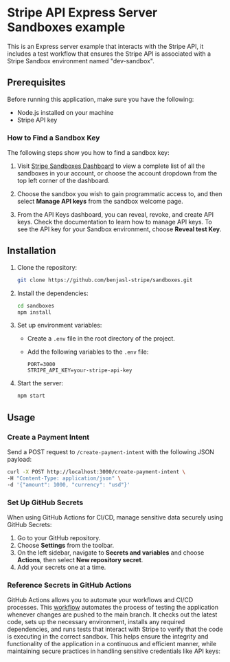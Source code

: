 # Stripe API Express Server Sandboxes example


This is an Express server example that interacts with the Stripe API, it includes a test workflow that ensures the Stripe API is associated with a Stripe Sandbox environment named "dev-sandbox".

## Prerequisites

Before running this application, make sure you have the following:

- Node.js installed on your machine
- Stripe API key


### How to Find a Sandbox Key

The following steps show you how to find a sandbox key:

1. Visit [Stripe Sandboxes Dashboard](https://dashboard.stripe.com/sandboxes) to view a complete list of all the sandboxes in your account, or choose the account dropdown from the top left corner of the dashboard.

2. Choose the sandbox you wish to gain programmatic access to, and then select **Manage API keys** from the sandbox welcome page.

3. From the API Keys dashboard, you can reveal, revoke, and create API keys. Check the documentation to learn how to manage API keys. To see the API key for your Sandbox environment, choose **Reveal test Key**.


## Installation

1. Clone the repository:

   ```bash
   git clone https://github.com/benjasl-stripe/sandboxes.git
   ```

2. Install the dependencies:

   ```bash
   cd sandboxes
   npm install
   ```

3. Set up environment variables:

   - Create a `.env` file in the root directory of the project.
   - Add the following variables to the `.env` file:

     ```plaintext
     PORT=3000
     STRIPE_API_KEY=your-stripe-api-key
     ```

4. Start the server:

   ```bash
   npm start
   ```

## Usage

### Create a Payment Intent

Send a POST request to `/create-payment-intent` with the following JSON payload:
```bash
curl -X POST http://localhost:3000/create-payment-intent \
-H "Content-Type: application/json" \
-d '{"amount": 1000, "currency": "usd"}'
```


### Set Up GitHub Secrets

When using GitHub Actions for CI/CD, manage sensitive data securely using GitHub Secrets:

1. Go to your GitHub repository.
2. Choose **Settings** from the toolbar.
3. On the left sidebar, navigate to **Secrets and variables** and choose **Actions**, then select **New repository secret**.
4. Add your secrets one at a time.

### Reference Secrets in GitHub Actions
GitHub Actions allows you to automate your workflows and CI/CD processes. This [workflow](/.github/workflows/ci.yml) automates the process of testing the application whenever changes are pushed to the main branch. It checks out the latest code, sets up the necessary environment, installs any required dependencies, and runs tests that interact with Stripe to verify that the code is executing in the correct sandbox. This helps ensure the integrity and functionality of the application in a continuous and efficient manner, while maintaining secure practices in handling sensitive credentials like API keys:
